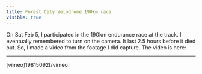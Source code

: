 ---title: Forest City Velodrome 190km racevisible: true---On Sat Feb 5, I participated in the 190km endurance race at the track. I eventually remembered to turn on the camera. It last 2.5 hours before it died out. So, I made a video from the footage I did capture. The video is here:

<hr id="system-readmore" />
[vimeo]19815092[/vimeo]